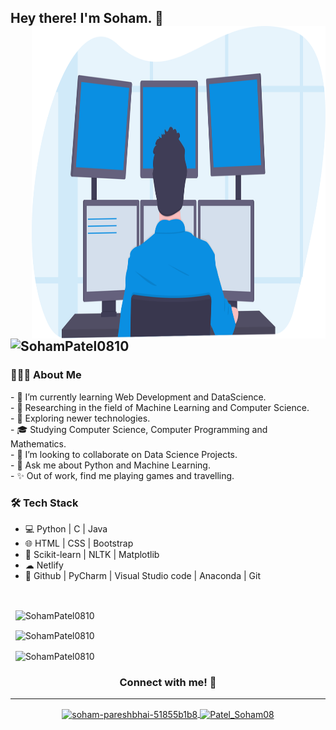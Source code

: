 <h2> Hey there! I'm Soham. 👋
<img align="right" alt="GIF" src="https://github.com/SohamPatel0810/Soham-Portfolio/blob/main/Portfolio/images/hero.svg" width="470" height="500"/>
<p align="left"> <img   src="https://komarev.com/ghpvc/?username=SohamPatel0810" alt="SohamPatel0810" /> </p>
<h3> 👨🏻‍💻 About Me </h3>
- 🌱 I’m currently learning Web Development and DataScience.<br>
- 🔎 Researching in the field of Machine Learning and Computer Science.<br>
- 🤔 Exploring newer technologies.<br>
- 🎓 Studying Computer Science, Computer Programming and Mathematics.<br> 
- 👯 I’m looking to collaborate on Data Science Projects. <br>
- 💬 Ask me about Python and Machine Learning.<br>
- ✨ Out of work, find me playing games and travelling. 

<h3>🛠 Tech Stack</h3>

- 💻  Python | C | Java <br>
- 🌐  HTML | CSS | Bootstrap <br> 
- 🐍  Scikit-learn | NLTK | Matplotlib <br> 
- ☁   Netlify <br>
- 🔧  Github | PyCharm | Visual Studio code | Anaconda | Git 
<br>
<p> &nbsp; <img align="center" src="https://github-readme-stats.vercel.app/api/top-langs?username=SohamPatel0810&show_icons=true&theme=merko&locale=en&layout=compact" alt="SohamPatel0810" /></p>
<p> &nbsp; <img align="center" src="https://github-readme-stats.vercel.app/api?username=SohamPatel0810&show_icons=true&theme=radical&locale=en" alt="SohamPatel0810" /></p>
<p> &nbsp; <img align="center" src="https://github-readme-streak-stats.herokuapp.com/?user=SohamPatel0810&theme=dark" alt="SohamPatel0810" /></p>
<h3 align="center">Connect with me! 🤝</h3><hr>
<p align="center">
    <a href="https://www.linkedin.com/in/patel-soham-pareshbhai-51855b1b8/" target="blank">
        <img align="center" src="https://raw.githubusercontent.com/rahuldkjain/github-profile-readme-generator/master/src/images/icons/Social/linked-in-alt.svg" alt="soham-pareshbhai-51855b1b8" height="30" width="40" />
    </a>
    <a href="https://twitter.com/Patel_Soham08/" target="blank">
        <img align="center" src="https://raw.githubusercontent.com/rahuldkjain/github-profile-readme-generator/master/src/images/icons/Social/twitter.svg" alt="Patel_Soham08" height="30" width="40" />
    </a>
</p>
